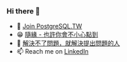 ### Hi there 👋
- :elephant: [Join PostgreSQL.TW](https://www.facebook.com/groups/pgsql.tw)
- 😁 [隨緣 - 也許你會不小心點到](https://ycku.csie.org/)
- 💬 [解決不了問題，就解決提出問題的人](https://medium.com/@ycku)
- 📫 Reach me on [LinkedIn](https://www.linkedin.com/in/ycku/)

<!--
**ycku/ycku** is a ✨ _special_ ✨ repository because its `README.md` (this file) appears on your GitHub profile.

Here are some ideas to get you started:

- 🔭 I’m currently working on ...
- 🌱 I’m currently learning ...
- 👯 I’m looking to collaborate on ...
- 🤔 I’m looking for help with ...
- 💬 Ask me about ...
- 📫 How to reach me: ...
- 😄 Pronouns: ...
- ⚡ Fun fact: ...
-->
